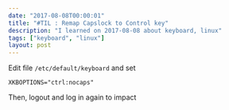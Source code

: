 ```yaml
---
date: "2017-08-08T00:00:01"
title: "#TIL : Remap Capslock to Control key"
description: "I learned on 2017-08-08 about keyboard, linux"
tags: ["keyboard", "linux"]
layout: post
---
```



Edit file `/etc/default/keyboard` and set 

```
XKBOPTIONS="ctrl:nocaps"
```

Then, logout and log in again to impact
